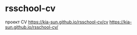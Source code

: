 # rsschool-cv
проект CV
https://kia-sun.github.io/rsschool-cv/cv
https://kia-sun.github.io/rsschool-cv/
